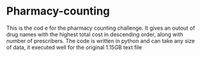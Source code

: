 # Pharmacy-counting

This is the cod e for the pharmacy counting challenge. It gives an outout of drug names with the highest total cost in descending order, along with number of prescribers. The code is written in python and can take any size of data, it executed well for the original 1.15GB text file

